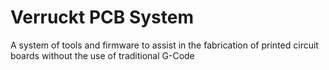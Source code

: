 # Verruckt PCB System
 A system of tools and firmware to assist in the fabrication of printed circuit boards without the use of traditional G-Code

